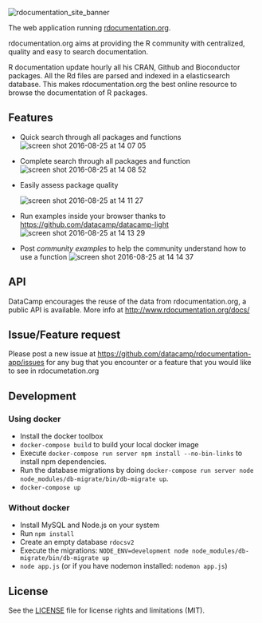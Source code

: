 ![rdocumentation_site_banner](https://cloud.githubusercontent.com/assets/1741726/17966806/d52c646a-6ac3-11e6-8f61-60379cfd70bb.png)

The web application running [rdocumentation.org](http://www.rdocumentation.org).

rdocumentation.org aims at providing the R community with centralized, quality and easy to search documentation.

R documentation update hourly all his CRAN, Github and Bioconductor packages. All the Rd files are parsed and indexed in a elasticsearch database. This makes rdocumentation.org the best online resource to browse the documentation of R packages.

## Features
- Quick search through all packages and functions ![screen shot 2016-08-25 at 14 07 05](https://cloud.githubusercontent.com/assets/1741726/17968459/41bee176-6acd-11e6-9431-3aec36ffd8c8.png)
- Complete search through all packages and function
  ![screen shot 2016-08-25 at 14 08 52](https://cloud.githubusercontent.com/assets/1741726/17968498/7ce9a6aa-6acd-11e6-9276-4d5ced4523b3.png)
- Easily assess package quality

  ![screen shot 2016-08-25 at 14 11 27](https://cloud.githubusercontent.com/assets/1741726/17968583/df47301a-6acd-11e6-9a28-5167b768fbf1.png)

- Run examples inside your browser thanks to https://github.com/datacamp/datacamp-light
  ![screen shot 2016-08-25 at 14 13 29](https://cloud.githubusercontent.com/assets/1741726/17968624/1ff32bb4-6ace-11e6-84c2-04bb3e839b72.png)

- Post *community examples* to help the community understand how to use a function
![screen shot 2016-08-25 at 14 14 37](https://cloud.githubusercontent.com/assets/1741726/17968654/492bb8f2-6ace-11e6-8a64-c620e9e98efa.png)

## API

DataCamp encourages the reuse of the data from rdocumentation.org, a public API is available. More info at http://www.rdocumentation.org/docs/

## Issue/Feature request
Please post a new issue at https://github.com/datacamp/rdocumentation-app/issues for any bug that you encounter or a feature that you would like to see in rdocumetation.org

## Development
### Using docker
- Install the docker toolbox
- `docker-compose build` to build your local docker image
- Execute `docker-compose run server npm install --no-bin-links` to install npm dependencies.
- Run the database migrations by doing `docker-compose run server node node_modules/db-migrate/bin/db-migrate up`.
- `docker-compose up`

### Without docker
- Install MySQL and Node.js on your system
- Run `npm install`
- Create an empty database `rdocsv2`
- Execute the migrations: `NODE_ENV=development node node_modules/db-migrate/bin/db-migrate up`
- `node app.js` (or if you have nodemon installed: `nodemon app.js`)


## License

See the [LICENSE](LICENSE.md) file for license rights and limitations (MIT).
